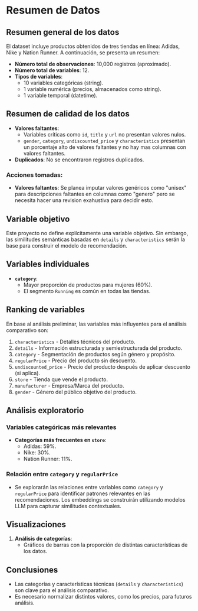 # Resumen de Datos

## Resumen general de los datos

El dataset incluye productos obtenidos de tres tiendas en línea: Adidas, Nike y Nation Runner. A continuación, se presenta un resumen:

- **Número total de observaciones**: 10,000 registros (aproximado).  
- **Número total de variables**: 12.  
- **Tipos de variables**:  
  - 10 variables categóricas (string).  
  - 1 variable numérica (precios, almacenados como string).  
  - 1 variable temporal (datetime).  

## Resumen de calidad de los datos

- **Valores faltantes**:  
  - Variables críticas como `id`, `title` y `url` no presentan valores nulos.  
  - `gender`, `category`, `undiscounted_price` y `characteristics` presentan un porcentaje alto de valores faltantes y no hay mas columnas con valores faltantes.  
- **Duplicados**: No se encontraron registros duplicados.  

### Acciones tomadas:
- **Valores faltantes**: Se planea imputar valores genéricos como "unisex" para descripciones faltantes en columnas como "genero" pero se necesita hacer una revision exahustiva para decidir esto.  

## Variable objetivo

Este proyecto no define explícitamente una variable objetivo. Sin embargo, las similitudes semánticas basadas en `details` y `characteristics` serán la base para construir el modelo de recomendación.  

## Variables individuales

- **`category`**:  
  - Mayor proporción de productos para mujeres (60%).  
  - El segmento `Running` es común en todas las tiendas.  

## Ranking de variables

En base al análisis preliminar, las variables más influyentes para el análisis comparativo son:  

1. `characteristics` - Detalles técnicos del producto.  
2. `details` - Información estructurada y semiestructurada del producto.  
3. `category` - Segmentación de productos según género y propósito.  
4. `regularPrice` - Precio del producto sin descuento.  
5. `undiscounted_price` - Precio del producto después de aplicar descuento (si aplica).  
6. `store` - Tienda que vende el producto.  
7. `manufacturer` - Empresa/Marca del producto.  
8. `gender` - Género del público objetivo del producto.  

## Análisis exploratorio

### Variables categóricas más relevantes
- **Categorías más frecuentes en `store`**:  
  - Adidas: 59%.  
  - Nike: 30%.  
  - Nation Runner: 11%.  



### Relación entre `category` y `regularPrice`
- Se explorarán las relaciones entre variables como `category` y `regularPrice` para identificar patrones relevantes en las recomendaciones. Los embeddings se construirán utilizando modelos LLM para capturar similitudes contextuales.  

## Visualizaciones
1. **Análisis de categorías**:  
   - Gráficos de barras con la proporción de distintas características de los datos.  

## Conclusiones
- Las categorías y características técnicas (`details` y `characteristics`) son clave para el análisis comparativo.  
- Es necesario normalizar distintos valores, como los precios, para futuros análisis.  